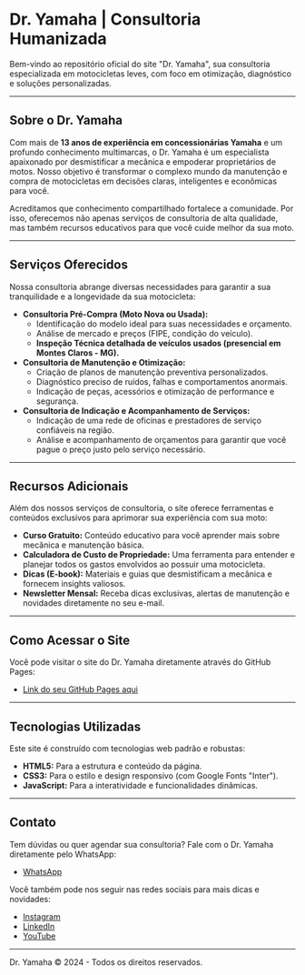 # Dr. Yamaha | Consultoria Humanizada

Bem-vindo ao repositório oficial do site "Dr. Yamaha", sua consultoria especializada em motocicletas leves, com foco em otimização, diagnóstico e soluções personalizadas.

---

## Sobre o Dr. Yamaha

Com mais de **13 anos de experiência em concessionárias Yamaha** e um profundo conhecimento multimarcas, o Dr. Yamaha é um especialista apaixonado por desmistificar a mecânica e empoderar proprietários de motos. Nosso objetivo é transformar o complexo mundo da manutenção e compra de motocicletas em decisões claras, inteligentes e econômicas para você.

Acreditamos que conhecimento compartilhado fortalece a comunidade. Por isso, oferecemos não apenas serviços de consultoria de alta qualidade, mas também recursos educativos para que você cuide melhor da sua moto.

---

## Serviços Oferecidos

Nossa consultoria abrange diversas necessidades para garantir a sua tranquilidade e a longevidade da sua motocicleta:

* **Consultoria Pré-Compra (Moto Nova ou Usada):**
    * Identificação do modelo ideal para suas necessidades e orçamento.
    * Análise de mercado e preços (FIPE, condição do veículo).
    * **Inspeção Técnica detalhada de veículos usados (presencial em Montes Claros - MG).**
* **Consultoria de Manutenção e Otimização:**
    * Criação de planos de manutenção preventiva personalizados.
    * Diagnóstico preciso de ruídos, falhas e comportamentos anormais.
    * Indicação de peças, acessórios e otimização de performance e segurança.
* **Consultoria de Indicação e Acompanhamento de Serviços:**
    * Indicação de uma rede de oficinas e prestadores de serviço confiáveis na região.
    * Análise e acompanhamento de orçamentos para garantir que você pague o preço justo pelo serviço necessário.

---

## Recursos Adicionais

Além dos nossos serviços de consultoria, o site oferece ferramentas e conteúdos exclusivos para aprimorar sua experiência com sua moto:

* **Curso Gratuito:** Conteúdo educativo para você aprender mais sobre mecânica e manutenção básica.
* **Calculadora de Custo de Propriedade:** Uma ferramenta para entender e planejar todos os gastos envolvidos ao possuir uma motocicleta.
* **Dicas (E-book):** Materiais e guias que desmistificam a mecânica e fornecem insights valiosos.
* **Newsletter Mensal:** Receba dicas exclusivas, alertas de manutenção e novidades diretamente no seu e-mail.

---

## Como Acessar o Site

Você pode visitar o site do Dr. Yamaha diretamente através do GitHub Pages:

*  [Link do seu GitHub Pages aqui](https://rivrsantos.github.io/Dr.Yamaha/)

---

## Tecnologias Utilizadas

Este site é construído com tecnologias web padrão e robustas:

* **HTML5:** Para a estrutura e conteúdo da página.
* **CSS3:** Para o estilo e design responsivo (com Google Fonts "Inter").
* **JavaScript:** Para a interatividade e funcionalidades dinâmicas.

---

## Contato

Tem dúvidas ou quer agendar sua consultoria?
Fale com o Dr. Yamaha diretamente pelo WhatsApp:


*  [WhatsApp](https://wa.me/5538988340443?text=Ol%C3%A1%20Dr.%20Yamaha!%20Quero%20tirar%20duvidas.)

Você também pode nos seguir nas redes sociais para mais dicas e novidades:

*  [Instagram](https://www.instagram.com/riversan78/)
*  [LinkedIn](https://www.linkedin.com/in/rivaldo-ferreira-a74a23253/)
*  [YouTube](https://www.youtube.com/@rivaldoferreira6556)

---

Dr. Yamaha © 2024 - Todos os direitos reservados.
